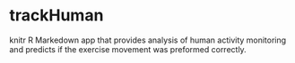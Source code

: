# trackHuman
knitr  R Markedown app that provides analysis of human activity monitoring and predicts if the exercise movement was preformed correctly.
